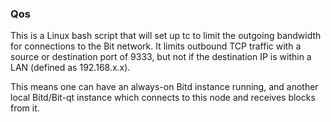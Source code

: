 ### Qos ###

This is a Linux bash script that will set up tc to limit the outgoing bandwidth for connections to the Bit network. It limits outbound TCP traffic with a source or destination port of 9333, but not if the destination IP is within a LAN (defined as 192.168.x.x).

This means one can have an always-on Bitd instance running, and another local Bitd/Bit-qt instance which connects to this node and receives blocks from it.
